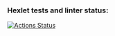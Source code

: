 ### Hexlet tests and linter status:
[![Actions Status](https://github.com/Alaiv/frontend-project-44/workflows/hexlet-check/badge.svg)](https://github.com/Alaiv/frontend-project-44/actions)
